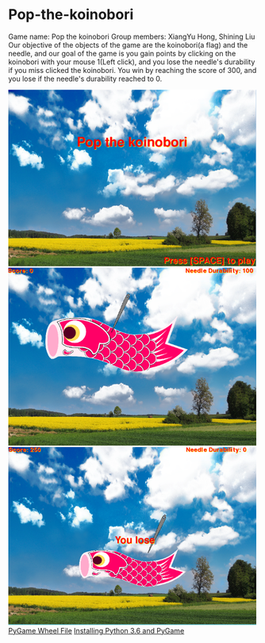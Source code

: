 # Pop-the-koinobori 
Game name: Pop the koinobori
Group members: XiangYu Hong, Shining Liu
Our objective of the objects of the game are the koinobori(a flag) and the needle, and our goal of the game is you gain points by clicking on the koinobori with your mouse 1(Left click), and you lose the needle's durability if you miss clicked the koinobori. You win by reaching the score of 300, and you lose if the needle's durability reached to 0.

<img src="https://github.com/xhong6305/Pop-the-koinobori/blob/master/Capture.PNG" length="550" width="500"> 
<img src="https://github.com/xhong6305/Pop-the-koinobori/blob/master/Capture1.PNG" length="550" width="500">
<img src="https://github.com/xhong6305/Pop-the-koinobori/blob/master/Capture2.PNG" length="550" width="500">
<a href="http://www.lfd.uci.edu/~gohlke/pythonlibs/#pygame">PyGame Wheel File</a>
<a href="https://youtu.be/_GikMdhAhv0">Installing Python 3.6 and PyGame</a>
